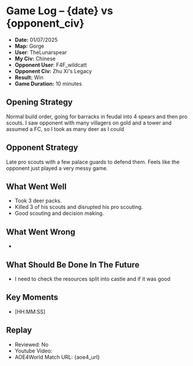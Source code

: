# Game Log – {date} vs {opponent_civ}

- **Date:** 01/07/2025
- **Map:** Gorge
- **User**: TheLunarspear
- **My Civ:** Chinese
- **Opponent User**: F4F_wildcatt
- **Opponent Civ:** Zhu Xi's Legacy
- **Result:** Win
- **Game Duration:** 10 minutes

## Opening Strategy
Normal build order, going for barracks in feudal into 4 spears and then pro scouts.
I saw opponent with many villagers on gold and a tower and assumed a FC, so I took as many deer as I could

## Opponent Strategy
Late pro scouts with a few palace guards to defend them.
Feels like the opponent just played a very messy game.

## What Went Well
- Took 3 deer packs.
- Killed 3 of his scouts and disrupted his pro scouting.
- Good scouting and decision making.

## What Went Wrong
- 

## What Should Be Done In The Future
- I need to check the resources split into castle and if it was good

## Key Moments
- [HH:MM:SS] 

## Replay
- Reviewed: No
- Youtube Video:
- AOE4World Match URL: {aoe4_url}